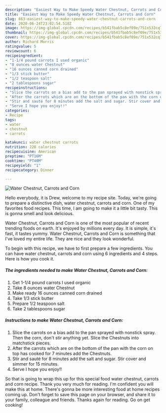 ```yaml
---
description: "Easiest Way to Make Speedy Water Chestnut, Carrots and Corn"
title: "Easiest Way to Make Speedy Water Chestnut, Carrots and Corn"
slug: 663-easiest-way-to-make-speedy-water-chestnut-carrots-and-corn
date: 2020-06-24T23:02:54.518Z
image: https://img-global.cpcdn.com/recipes/b541fbab5c8ef09e/751x532cq70/water-chestnut-carrots-and-corn-recipe-main-photo.jpg
thumbnail: https://img-global.cpcdn.com/recipes/b541fbab5c8ef09e/751x532cq70/water-chestnut-carrots-and-corn-recipe-main-photo.jpg
cover: https://img-global.cpcdn.com/recipes/b541fbab5c8ef09e/751x532cq70/water-chestnut-carrots-and-corn-recipe-main-photo.jpg
author: Richard Morris
ratingvalue: 5
reviewcount: 6
recipeingredient:
- "1-1/4 pound carrots I used organic"
- "8 ounces water Chestnut"
- "16 ounces canned corn drained"
- "1/3 stick butter"
- "1/2 teaspoon salt"
- "2 tablespoons sugar"
recipeinstructions:
- "Slice the carrots on a bias add to the pan sprayed with nonstick spray. Then the corn, don&#39;t stir anything yet. Slice the Chestnuts into matchstick pieces."
- "After the carrots which are on the bottom of the pan with the corn on top has cooked for 7 minutes add the Chestnuts."
- "Stir and sauté for 8 minutes add the salt and sugar. Stir cover and simmer for 15 minutes."
- "Serve I hope you enjoy!!"
categories:
- Recipe
tags:
- water
- chestnut
- carrots

katakunci: water chestnut carrots 
nutrition: 228 calories
recipecuisine: American
preptime: "PT16M"
cooktime: "PT40M"
recipeyield: "1"
recipecategory: Dinner

---
```



![Water Chestnut, Carrots and Corn](https://img-global.cpcdn.com/recipes/b541fbab5c8ef09e/751x532cq70/water-chestnut-carrots-and-corn-recipe-main-photo.jpg)

Hello everybody, it is Drew, welcome to my recipe site. Today, we're going to prepare a distinctive dish, water chestnut, carrots and corn. One of my favorites food recipes. This time, I am going to make it a little bit tasty. This is gonna smell and look delicious.



Water Chestnut, Carrots and Corn is one of the most popular of recent trending foods on earth. It's enjoyed by millions every day. It is simple, it's fast, it tastes yummy. Water Chestnut, Carrots and Corn is something that I've loved my entire life. They are nice and they look wonderful.


To begin with this recipe, we have to first prepare a few ingredients. You can have water chestnut, carrots and corn using 6 ingredients and 4 steps. Here is how you cook it.

<!--inarticleads1-->

##### The ingredients needed to make Water Chestnut, Carrots and Corn:

1. Get 1-1/4 pound carrots I used organic
1. Take 8 ounces water Chestnut
1. Make ready 16 ounces canned corn drained
1. Take 1/3 stick butter
1. Prepare 1/2 teaspoon salt
1. Take 2 tablespoons sugar




<!--inarticleads2-->

##### Instructions to make Water Chestnut, Carrots and Corn:

1. Slice the carrots on a bias add to the pan sprayed with nonstick spray. Then the corn, don&#39;t stir anything yet. Slice the Chestnuts into matchstick pieces.
1. After the carrots which are on the bottom of the pan with the corn on top has cooked for 7 minutes add the Chestnuts.
1. Stir and sauté for 8 minutes add the salt and sugar. Stir cover and simmer for 15 minutes.
1. Serve I hope you enjoy!!




So that is going to wrap this up for this special food water chestnut, carrots and corn recipe. Thank you very much for reading. I'm confident you will make this at home. There's gonna be more interesting food at home recipes coming up. Don't forget to save this page on your browser, and share it to your family, colleague and friends. Thanks again for reading. Go on get cooking!
